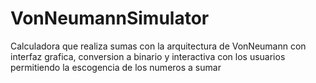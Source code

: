 # VonNeumannSimulator
Calculadora que realiza sumas con la arquitectura de VonNeumann con interfaz grafica, conversion a binario y interactiva con los usuarios permitiendo la escogencia de los numeros a sumar
